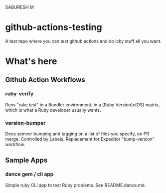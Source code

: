 SABURESH M
# github-actions-testing

A test repo where you can test github actions and do icky stuff all you want.

# What's here

## Github Action Workflows

### ruby-verify

Runs "rake test" in a Bundler environment, in a (Ruby Version)x(OS) matrix, which is what a Ruby developer usually wants.

### version-bumper

Does semver bumping and tagging on a list of files you specify, on PR merge. Controlled by Labels. Replacement for Expeditor "bump-version" workflow.

## Sample Apps

### dance gem / cli app

Simple ruby CLI app to test Ruby problems. See README.dance.md.

